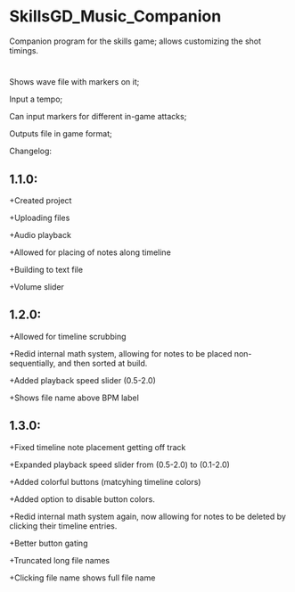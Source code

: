 # SkillsGD_Music_Companion
Companion program for the skills game; allows customizing the shot timings.
#

Shows wave file with markers on it;

Input a tempo;

Can input markers for different in-game attacks;

Outputs file in game format;

Changelog:

## 1.1.0:


+Created project

+Uploading files

+Audio playback

+Allowed for placing of notes along timeline

+Building to text file

+Volume slider


## 1.2.0:


+Allowed for timeline scrubbing

+Redid internal math system, allowing for notes
to be placed non-sequentially, and then sorted at build.

+Added playback speed slider (0.5-2.0)

+Shows file name above BPM label
  
## 1.3.0:


+Fixed timeline note placement getting off track

+Expanded playback speed slider from (0.5-2.0) to (0.1-2.0)

+Added colorful buttons (matcyhing timeline colors)

+Added option to disable button colors.

+Redid internal math system again, now allowing for notes 
  to be deleted by clicking their timeline entries.

+Better button gating

+Truncated long file names

+Clicking file name shows full file name

